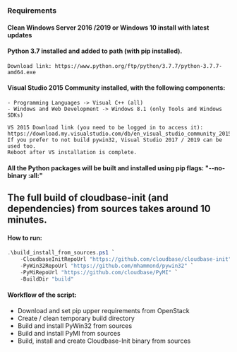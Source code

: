 ### Requirements ###

#### Clean Windows Server 2016 /2019 or Windows 10 install with latest updates

#### Python 3.7 installed and added to path (with pip installed).
    Download link: https://www.python.org/ftp/python/3.7.7/python-3.7.7-amd64.exe

#### Visual Studio 2015 Community installed, with the following components:
    - Programming Languages -> Visual C++ (all)
    - Windows and Web Development -> Windows 8.1 (only Tools and Windows SDKs)

    VS 2015 Download link (you need to be logged in to access it): https://download.my.visualstudio.com/db/en_visual_studio_community_2015_with_update_1_x86_x64_web_installer_8234321.exe
    If you prefer to not build pywin32, Visual Studio 2017 / 2019 can be used too.
    Reboot after VS installation is complete.

#### All the Python packages will be built and installed using pip flags: "--no-binary :all:"

## The full build of cloudbase-init (and dependencies) from sources takes around 10 minutes.

#### How to run:


```powershell
.\build_install_from_sources.ps1 `
    -CloudbaseInitRepoUrl "https://github.com/cloudbase/cloudbase-init" `
    -PyWin32RepoUrl "https://github.com/mhammond/pywin32" `
    -PyMiRepoUrl "https://github.com/cloudbase/PyMI" `
    -BuildDir "build"

```


#### Workflow of the script:
   - Download and set pip upper requirements from OpenStack
   - Create / clean temporary build directory
   - Build and install PyWin32 from sources
   - Build and install PyMI from sources
   - Build, install and create Cloudbase-Init binary from sources
